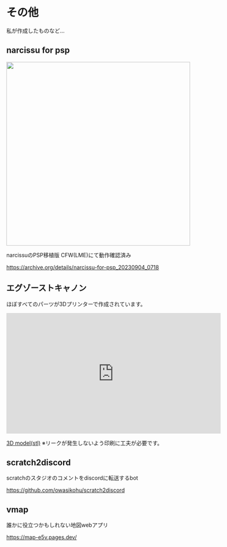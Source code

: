 # その他
私が作成したものなど...


## narcissu for psp

<img width="480" src="https://ia800505.us.archive.org/10/items/narcissu-for-psp_20230904_0718/20230903_005852.jpg">

narcissuのPSP移植版 CFW(LME)にて動作確認済み

https://archive.org/details/narcissu-for-psp_20230904_0718

## エグゾーストキャノン

ほぼすべてのパーツが3Dプリンターで作成されています。

<iframe width="560" height="315" src="https://www.youtube.com/embed/ZV-a3By6gyQ?si=qUObJFD88LZucOkf" title="YouTube video player" frameborder="0" allow="accelerometer; autoplay; clipboard-write; encrypted-media; gyroscope; picture-in-picture; web-share" referrerpolicy="strict-origin-when-cross-origin" allowfullscreen></iframe>

[3D model(stl)](https://drive.google.com/drive/folders/1Y5kYJTpt9P5ls-G0ezaCQWcbPnTYPEMF?usp=sharing)
※リークが発生しないよう印刷に工夫が必要です。

## scratch2discord
scratchのスタジオのコメントをdiscordに転送するbot

https://github.com/owasikohu/scratch2discord

## vmap
誰かに役立つかもしれない地図webアプリ

https://map-e5v.pages.dev/